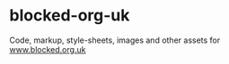 blocked-org-uk
==============

Code, markup, style-sheets, images and other assets for www.blocked.org.uk
